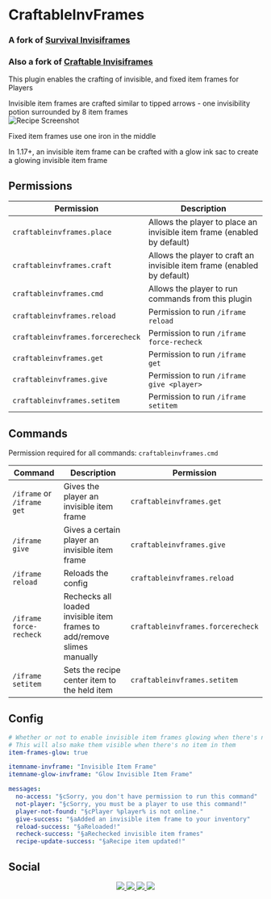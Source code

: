 # CraftableInvFrames
### A fork of [Survival Invisiframes](https://github.com/techchrism/survival-invisiframes)
### Also a fork of [Craftable Invisiframes](https://modrinth.com/plugin/craftableinvframes)

This plugin enables the crafting of invisible, and fixed item frames for Players

Invisible item frames are crafted similar to tipped arrows - one invisibility potion surrounded by 8 item frames\
![Recipe Screenshot](https://i.imgur.com/RtX84ic.png)

Fixed item frames use one iron in the middle

In 1.17+, an invisible item frame can be crafted with a glow ink sac to create a glowing invisible item frame

## Permissions
Permission | Description
--- | ---
`craftableinvframes.place` | Allows the player to place an invisible item frame (enabled by default)
`craftableinvframes.craft`| Allows the player to craft an invisible item frame (enabled by default)
`craftableinvframes.cmd` | Allows the player to run commands from this plugin
`craftableinvframes.reload` | Permission to run `/iframe reload`
`craftableinvframes.forcerecheck` | Permission to run `/iframe force-recheck`
`craftableinvframes.get` | Permission to run `/iframe get`
`craftableinvframes.give` | Permission to run `/iframe give <player>`
`craftableinvframes.setitem` | Permission to run `/iframe setitem`

## Commands
Permission required for all commands: `craftableinvframes.cmd`

Command | Description | Permission
--- | --- | ---
`/iframe` or `/iframe get` | Gives the player an invisible item frame | `craftableinvframes.get`
`/iframe give` | Gives a certain player an invisible item frame | `craftableinvframes.give`
`/iframe reload` | Reloads the config | `craftableinvframes.reload`
`/iframe force-recheck` | Rechecks all loaded invisible item frames to add/remove slimes manually | `craftableinvframes.forcerecheck`
`/iframe setitem` | Sets the recipe center item to the held item | `craftableinvframes.setitem`

## Config
```yaml
# Whether or not to enable invisible item frames glowing when there's no item in them
# This will also make them visible when there's no item in them
item-frames-glow: true

itemname-invframe: "Invisible Item Frame"
itemname-glow-invframe: "Glow Invisible Item Frame"

messages:
  no-access: "§cSorry, you don't have permission to run this command"
  not-player: "§cSorry, you must be a player to use this command!"
  player-not-found: "§cPlayer %player% is not online."
  give-success: "§aAdded an invisible item frame to your inventory"
  reload-success: "§aReloaded!"
  recheck-success: "§aRechecked invisible item frames"
  recipe-update-success: "§aRecipe item updated!"
```

## Social
<p align="center">
    <a href="https://discord.gg/UBaauaN">
        <img src="https://img.shields.io/badge/Discord-%235865F2.svg?&logo=discord&logoColor=white">
            </a>
    <a href="https://mastodon.social/@wlorigin">
        <img src="https://img.shields.io/mastodon/follow/112151761663236004">
            </a>
    <a href="https://mastodon.social/@SpiritOTHawk">
        <img src="https://img.shields.io/mastodon/follow/110688157603004224">
            </a>
    <a href="https://modrinth.com/plugin/craftableinvframes">
        <img src="https://img.shields.io/modrinth/followers/wtE6hwEA">
            </a>
</p>
